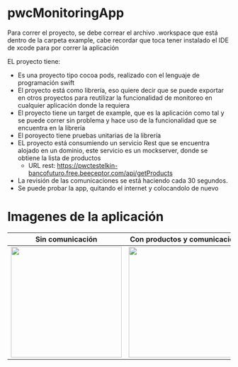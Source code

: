 # pwcMonitoringApp

Para correr el proyecto, se debe correar el archivo .workspace que está dentro de la carpeta example, cabe recordar que toca tener instalado el IDE de xcode para por correr la aplicación

EL proyecto tiene:
 - Es una proyecto tipo cocoa pods, realizado con el lenguaje de programación swift
 - El proyecto está como librería, eso quiere decir que se puede exportar en otros proyectos para reutilizar la funcionalidad de monitoreo en cualquier aplicación donde la requiera
 - El proyecto tiene un target de example, que es la aplicación como tal y se puede correr sin problema y hace uso de la funcionalidad que se encuentra en la librería
  - El poroyecto tiene pruebas unitarias de la librería
  - EL proyecto está consumiendo un servicio Rest que se encuentra alojado en un dominio, este servicio es un mockserver, donde se obtiene la lista de productos
    - URL rest: https://pwctestelkin-bancofuturo.free.beeceptor.com/api/getProducts
  - La revisión de las comunicaciones se está haciendo cada 30 segundos.
   - Se puede probar la app, quitando el internet y colocandolo de nuevo
   
  # Imagenes de la aplicación
| Sin comunicación      | Con productos y comunicación      |
|------------|-------------|
| <img src="https://github.com/elkinsalcedo/pwcMonitoringApp/blob/feature/monitoring/Screen%20Shot%202020-12-16%20at%2012.15.23%20AM.png" width="250"> | <img src="https://github.com/elkinsalcedo/pwcMonitoringApp/blob/feature/monitoring/Screen%20Shot%202020-12-16%20at%2012.17.09%20AM.png" width="250"> |
